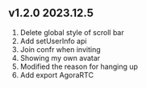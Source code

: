 ## v1.2.0 2023.12.5

1. Delete global style of scroll bar
2. Add setUserInfo api
3. Join confr when inviting
4. Showing my own avatar
5. Modified the reason for hanging up
6. Add export AgoraRTC
